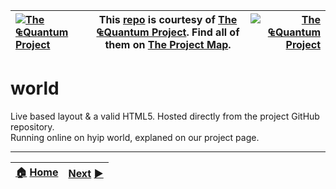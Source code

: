 |[![The ₠Quantum Project](https://avatars1.githubusercontent.com/u/8466209?v=10&s=20)](https://github.com/eq19) |This [repo](https://github.com/eq19world/eq19world.github.io "Repository") is courtesy of [The ₠Quantum Project](https://github.com/eq19 "High Yard Investment Program"). Find all of them on [The Project Map](https://github.com/eq19/info/wiki/maps#project-map "Project Mapping").|[![The ₠Quantum Project](https://tophyipmonitor.files.wordpress.com/2014/11/elephant.png?w=20)](https://tophyipmonitor.wordpress.com/eq19-world/nature-6/#main) |
|:----|----|----:|

# world
Live based layout & a valid HTML5. Hosted directly from the project GitHub repository.   
Running online on hyip world, explaned on our project page.



***
|[:house:](https://github.com/eq19) [Home](https://github.com/eq19)|[Next](https://github.com/eq19info/eq19info.github.io) [:arrow_forward:](https://github.com/eq19info/eq19info.github.io)|
|:----|----:|
